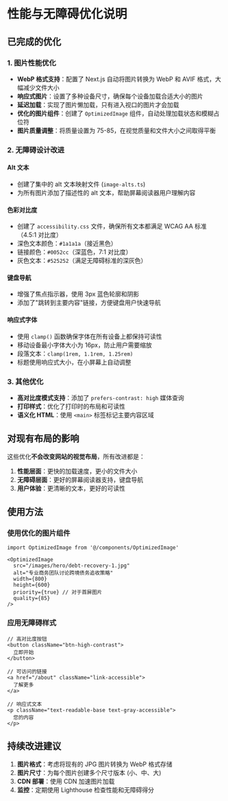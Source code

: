 # 性能与无障碍优化说明

## 已完成的优化

### 1. 图片性能优化

- **WebP 格式支持**：配置了 Next.js 自动将图片转换为 WebP 和 AVIF 格式，大幅减少文件大小
- **响应式图片**：设置了多种设备尺寸，确保每个设备加载合适大小的图片
- **延迟加载**：实现了图片懒加载，只有进入视口的图片才会加载
- **优化的图片组件**：创建了 `OptimizedImage` 组件，自动处理加载状态和模糊占位符
- **图片质量调整**：将质量设置为 75-85，在视觉质量和文件大小之间取得平衡

### 2. 无障碍设计改进

#### Alt 文本
- 创建了集中的 alt 文本映射文件 (`image-alts.ts`)
- 为所有图片添加了描述性的 alt 文本，帮助屏幕阅读器用户理解内容

#### 色彩对比度
- 创建了 `accessibility.css` 文件，确保所有文本都满足 WCAG AA 标准（4.5:1 对比度）
- 深色文本颜色：`#1a1a1a`（接近黑色）
- 链接颜色：`#0052cc`（深蓝色，7:1 对比度）
- 灰色文本：`#525252`（满足无障碍标准的深灰色）

#### 键盘导航
- 增强了焦点指示器，使用 3px 蓝色轮廓和阴影
- 添加了"跳转到主要内容"链接，方便键盘用户快速导航

#### 响应式字体
- 使用 `clamp()` 函数确保字体在所有设备上都保持可读性
- 移动设备最小字体大小为 16px，防止用户需要缩放
- 段落文本：`clamp(1rem, 1.1rem, 1.25rem)`
- 标题使用响应式大小，在小屏幕上自动调整

### 3. 其他优化

- **高对比度模式支持**：添加了 `prefers-contrast: high` 媒体查询
- **打印样式**：优化了打印时的布局和可读性
- **语义化 HTML**：使用 `<main>` 标签标记主要内容区域

## 对现有布局的影响

这些优化**不会改变网站的视觉布局**，所有改进都是：

1. **性能层面**：更快的加载速度，更小的文件大小
2. **无障碍层面**：更好的屏幕阅读器支持，键盘导航
3. **用户体验**：更清晰的文本，更好的可读性

## 使用方法

### 使用优化的图片组件

```tsx
import OptimizedImage from '@/components/OptimizedImage'

<OptimizedImage
  src="/images/hero/debt-recovery-1.jpg"
  alt="专业商务团队讨论跨境债务追收策略"
  width={800}
  height={600}
  priority={true} // 对于首屏图片
  quality={85}
/>
```

### 应用无障碍样式

```tsx
// 高对比度按钮
<button className="btn-high-contrast">
  立即开始
</button>

// 可访问的链接
<a href="/about" className="link-accessible">
  了解更多
</a>

// 响应式文本
<p className="text-readable-base text-gray-accessible">
  您的内容
</p>
```

## 持续改进建议

1. **图片格式**：考虑将现有的 JPG 图片转换为 WebP 格式存储
2. **图片尺寸**：为每个图片创建多个尺寸版本 (小、中、大)
3. **CDN 部署**：使用 CDN 加速图片加载
4. **监控**：定期使用 Lighthouse 检查性能和无障碍得分